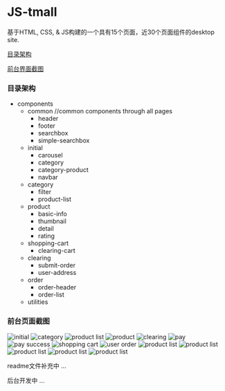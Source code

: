 # JS-tmall
基于HTML, CSS, &amp; JS构建的一个具有15个页面，近30个页面组件的desktop site.


[目录架构](#目录架构)

[前台界面截图](#前台界面截图)

### 目录架构
* components
    * common //common components through all pages
        * header
        * footer
        * searchbox
        * simple-searchbox
    * initial 
        * carousel 
        * category
        * category-product 
        * navbar
    * category
        * filter
        * product-list
    * product 
        * basic-info 
        * thumbnail
        * detail 
        * rating        
    * shopping-cart
        * clearing-cart
    * clearing
        * submit-order
        * user-address
    * order
        * order-header
        * order-list
    * utilities
  
 
### 前台页面截图
![initial](screenshots/initiial.png)
![category](screenshots/category.png)
![product list](screenshots/product-list.png)
![product](screenshots/product.png)
![clearing](screenshots/clearing.png)
![pay](screenshots/pay.png)
![pay success](screenshots/pay-success.png)
![shopping cart](screenshots/shopping-cart.png)
![user order](screenshots/user-order.png)
![product list](screenshots/confirm-erceipt.png)
![product list](screenshots/receipt-success.png)
![product list](screenshots/product-review.png)
![product list](screenshots/login.png)
![product list](screenshots/register.png)


readme文件补充中 ...

后台开发中 ...
